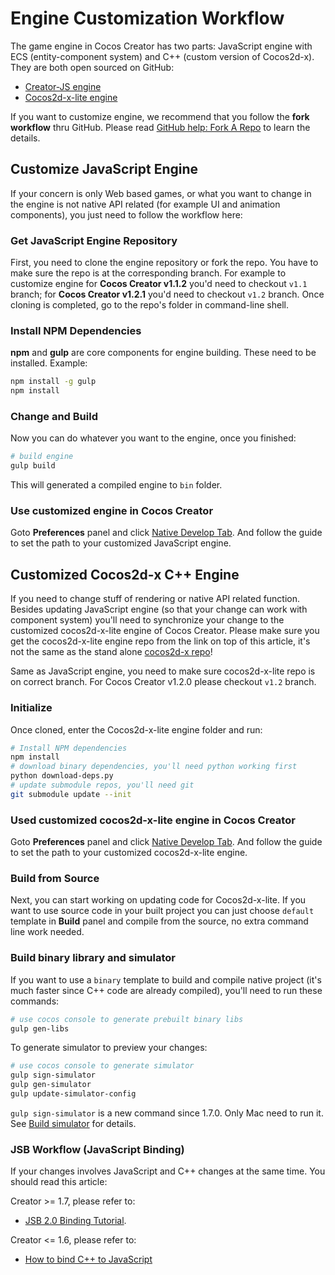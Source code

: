 # Engine Customization Workflow

The game engine in Cocos Creator has two parts: JavaScript engine with ECS (entity-component system) and C++ (custom version of Cocos2d-x). They are both open sourced on GitHub:

- [Creator-JS engine](https://github.com/cocos-creator/engine)
- [Cocos2d-x-lite engine](https://github.com/cocos-creator/engine-native)

If you want to customize engine, we recommend that you follow the __fork workflow__ thru GitHub. Please read [GitHub help: Fork A Repo](https://help.github.com/articles/fork-a-repo) to learn the details.

## Customize JavaScript Engine

If your concern is only Web based games, or what you want to change in the engine is not native API related (for example UI and animation components), you just need to follow the workflow here:

### Get JavaScript Engine Repository

First, you need to clone the engine repository or fork the repo. You have to make sure the repo is at the corresponding branch. For example to customize engine for __Cocos Creator v1.1.2__ you'd need to checkout `v1.1` branch; for __Cocos Creator v1.2.1__ you'd need to checkout `v1.2` branch. Once cloning is completed, go to the repo's folder in command-line shell.

### Install NPM Dependencies

__npm__ and __gulp__ are core components for engine building. These need to be installed. Example:

```bash
npm install -g gulp
npm install
```

### Change and Build

Now you can do whatever you want to the engine, once you finished:

```bash
# build engine
gulp build
```

This will generated a compiled engine to `bin` folder.

### Use customized engine in Cocos Creator

Goto **Preferences** panel and click [Native Develop Tab](../getting-started/basics/editor-panels/preferences.md#--8). And follow the guide to set the path to your customized JavaScript engine.

## Customized Cocos2d-x C++ Engine

If you need to change stuff of rendering or native API related function. Besides updating JavaScript engine (so that your change can work with component system) you'll need to synchronize your change to the customized cocos2d-x-lite engine of Cocos Creator. Please make sure you get the cocos2d-x-lite engine repo from the link on top of this article, it's not the same as the stand alone [cocos2d-x repo](http://github.com/cocos2d/cocos2d-x)!

Same as JavaScript engine, you need to make sure cocos2d-x-lite repo is on correct branch. For Cocos Creator v1.2.0 please checkout `v1.2` branch.

### Initialize

Once cloned, enter the Cocos2d-x-lite engine folder and run:

```bash
# Install NPM dependencies
npm install
# download binary dependencies, you'll need python working first
python download-deps.py
# update submodule repos, you'll need git
git submodule update --init
```

### Used customized cocos2d-x-lite engine in Cocos Creator

Goto **Preferences** panel and click [Native Develop Tab](../getting-started/basics/editor-panels/preferences.md#--8). And follow the guide to set the path to your customized cocos2d-x-lite engine.

### Build from Source

Next, you can start working on updating code for Cocos2d-x-lite. If you want to use source code in your built project you can just choose `default` template in **Build** panel and compile from the source, no extra command line work needed.

### Build binary library and simulator

If you want to use a `binary` template to build and compile native project (it's much faster since C++ code are already compiled), you'll need to run these commands:

```bash
# use cocos console to generate prebuilt binary libs
gulp gen-libs
```

To generate simulator to preview your changes:

```bash
# use cocos console to generate simulator
gulp sign-simulator
gulp gen-simulator
gulp update-simulator-config
```

`gulp sign-simulator` is a new command since 1.7.0. Only Mac need to run it. See [Build simulator](https://github.com/cocos-creator/engine-native/blob/develop/README.md#git-user-attention) for details.

### JSB Workflow (JavaScript Binding)

If your changes involves JavaScript and C++ changes at the same time. You should read this article:

Creator >= 1.7, please refer to:

- [JSB 2.0 Binding Tutorial](jsb/JSB2.0-learning.md).

Creator <= 1.6, please refer to:

- [How to bind C++ to JavaScript](http://www.cocos2d-x.org/wiki/How_to_bind_C++_to_Javascript)
